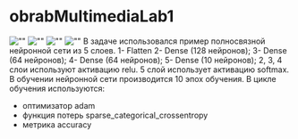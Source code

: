 # obrabMultimediaLab1
![""](https://i.ibb.co/MG0V4rs/Vj-XIMZqpj6-Q.jpg)
![""](https://i.ibb.co/3rNSCdt/De-Cpm-PGg-Se0.jpg)
![""](https://i.ibb.co/PrQp3db/Llnej-Lbsq-VA.jpg)
![""](https://i.ibb.co/cb6QwX0/3d-J4k6-RYDz-U.jpg)
В задаче использовался пример полносвязной нейронной сети из 5 слоев. 
1- Flatten
2- Dense (128 нейронов);
3- Dense (64 нейронов);
4- Dense (64 нейронов);
5- Dense (10 нейронов);
2, 3, 4 слои используют активацию relu.
5 слой использует активацию softmax.
В обучении нейронной сети производится 10 эпох обучения.
В цикле обучения используются:
- оптимизатор adam
- функция потерь sparse_categorical_crossentropy
- метрика accuracy
